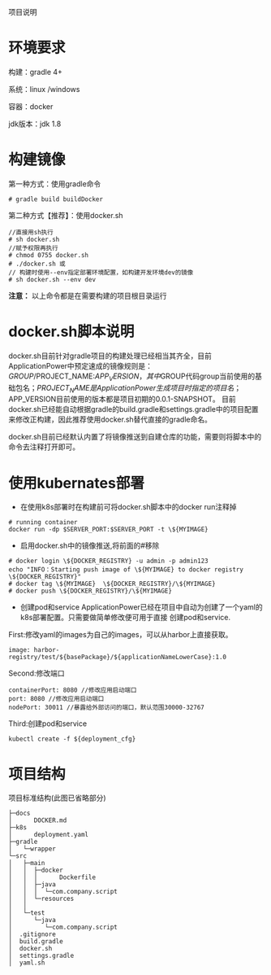项目说明

# 环境要求

构建：gradle 4+

系统：linux /windows

容器：docker

jdk版本：jdk 1.8

# 构建镜像

第一种方式：使用gradle命令
```
# gradle build buildDocker
```
第二种方式【推荐】：使用docker.sh
```
//直接用sh执行
# sh docker.sh
//赋予权限再执行
# chmod 0755 docker.sh
# ./docker.sh 或 
// 构建时使用--env指定部署环境配置，如构建开发环境dev的镜像
# sh docker.sh --env dev
```
**注意：**  以上命令都是在需要构建的项目根目录运行

# docker.sh脚本说明

docker.sh目前针对gradle项目的构建处理已经相当其齐全，目前ApplicationPower中预定速成的镜像规则是：
$GROUP/$PROJECT_NAME:$APP_VERSION，其中$GROUP代码group当前使用的基础包名；$PROJECT_NAME是
ApplicationPower生成项目时指定的项目名；$APP_VERSION目前使用的版本都是项目初期的0.0.1-SNAPSHOT。
目前docker.sh已经能自动根据gradle的build.gradle和settings.gradle中的项目配置来修改正构建，因此推荐使用docker.sh替代直接的gradle命名。

docker.sh目前已经默认内置了将镜像推送到自建仓库的功能，需要则将脚本中的命令去注释打开即可。

# 使用kubernates部署
- 在使用k8s部署时在构建前可将docker.sh脚本中的docker run注释掉
```
# running container
docker run -dp $SERVER_PORT:$SERVER_PORT -t \${MYIMAGE}
```
- 启用docker.sh中的镜像推送,将前面的#移除

```
# docker login \${DOCKER_REGISTRY} -u admin -p admin123
echo "INFO：Starting push image of \${MYIMAGE} to docker registry \${DOCKER_REGISTRY}"
# docker tag \${MYIMAGE}  \${DOCKER_REGISTRY}/\${MYIMAGE}
# docker push \${DOCKER_REGISTRY}/\${MYIMAGE}
```
- 创建pod和service
ApplicationPower已经在项目中自动为创建了一个yaml的k8s部署配置。只需要做简单修改便可用于直接
创建pod和service.

First:修改yaml的images为自己的images，可以从harbor上直接获取。
```
image: harbor-registry/test/${basePackage}/${applicationNameLowerCase}:1.0
```
Second:修改端口
```
containerPort: 8080 //修改应用启动端口
port: 8080 //修改应用启动端口
nodePort: 30011 //暴露给外部访问的端口，默认范围30000-32767
```
Third:创建pod和service
```
kubectl create -f ${deployment_cfg}
```
# 项目结构

项目标准结构(此图已省略部分)
```
├─docs
│      DOCKER.md
├─k8s
│      deployment.yaml
├─gradle
│   └─wrapper
└─src
│   ├─main
│   │  ├─docker
│   │  │      Dockerfile
│   │  ├─java
│   │  │  └─com.company.script
│   │  └─resources
│   │                  
│   └─test
│      └─java
│         └─com.company.script
│  .gitignore
│  build.gradle
│  docker.sh
│  settings.gradle
│  yaml.sh
```